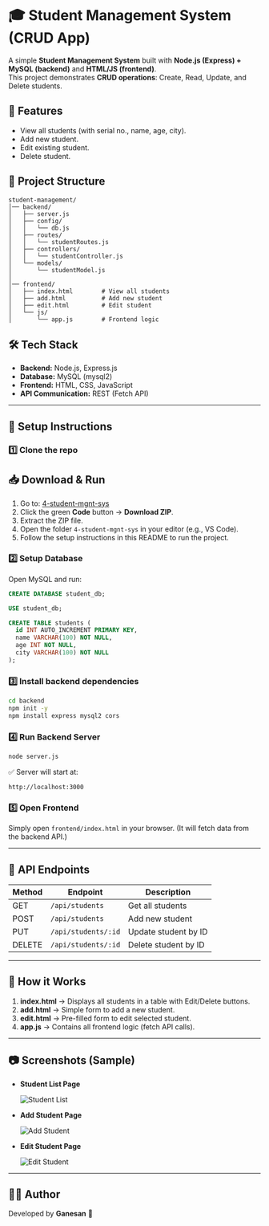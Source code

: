 # 🎓 Student Management System (CRUD App)

A simple **Student Management System** built with **Node.js (Express) + MySQL (backend)** and **HTML/JS (frontend)**.  
This project demonstrates **CRUD operations**: Create, Read, Update, and Delete students.

## 📌 Features

- View all students (with serial no., name, age, city).
- Add new student.
- Edit existing student.
- Delete student.

## 📂 Project Structure

```
student-management/
│── backend/
│   ├── server.js
│   ├── config/
│   │   └── db.js
│   ├── routes/
│   │   └── studentRoutes.js
│   ├── controllers/
│   │   └── studentController.js
│   └── models/
│       └── studentModel.js
│
│── frontend/
│   ├── index.html        # View all students
│   ├── add.html          # Add new student
│   ├── edit.html         # Edit student
│   └── js/
│       └── app.js        # Frontend logic

```

## 🛠️ Tech Stack

- **Backend:** Node.js, Express.js
- **Database:** MySQL (mysql2)
- **Frontend:** HTML, CSS, JavaScript
- **API Communication:** REST (Fetch API)

---

## 🚀 Setup Instructions

### 1️⃣ Clone the repo

## 📥 Download & Run

1. Go to: [4-student-mgnt-sys](https://github.com/gane-an/node-js-projects/tree/main/4-student-mgnt-sys)
2. Click the green **Code** button → **Download ZIP**.
3. Extract the ZIP file.
4. Open the folder `4-student-mgnt-sys` in your editor (e.g., VS Code).
5. Follow the setup instructions in this README to run the project.

### 2️⃣ Setup Database

Open MySQL and run:

```sql
CREATE DATABASE student_db;

USE student_db;

CREATE TABLE students (
  id INT AUTO_INCREMENT PRIMARY KEY,
  name VARCHAR(100) NOT NULL,
  age INT NOT NULL,
  city VARCHAR(100) NOT NULL
);
```

### 3️⃣ Install backend dependencies

```bash
cd backend
npm init -y
npm install express mysql2 cors
```

### 4️⃣ Run Backend Server

```bash
node server.js
```

✅ Server will start at:

```
http://localhost:3000
```

### 5️⃣ Open Frontend

Simply open `frontend/index.html` in your browser.
(It will fetch data from the backend API.)

---

## 📡 API Endpoints

| Method | Endpoint            | Description          |
| ------ | ------------------- | -------------------- |
| GET    | `/api/students`     | Get all students     |
| POST   | `/api/students`     | Add new student      |
| PUT    | `/api/students/:id` | Update student by ID |
| DELETE | `/api/students/:id` | Delete student by ID |

---

## 🎯 How it Works

1. **index.html** → Displays all students in a table with Edit/Delete buttons.
2. **add.html** → Simple form to add a new student.
3. **edit.html** → Pre-filled form to edit selected student.
4. **app.js** → Contains all frontend logic (fetch API calls).

---

## 📷 Screenshots (Sample)

- **Student List Page**

  ![Student List](./Screenshots/student-list.png)

- **Add Student Page**

  ![Add Student](./Screenshots/add-student.png)

- **Edit Student Page**

  ![Edit Student](./Screenshots/edit-student.png)

---

## 👨‍💻 Author

Developed by **Ganesan** 🚀
